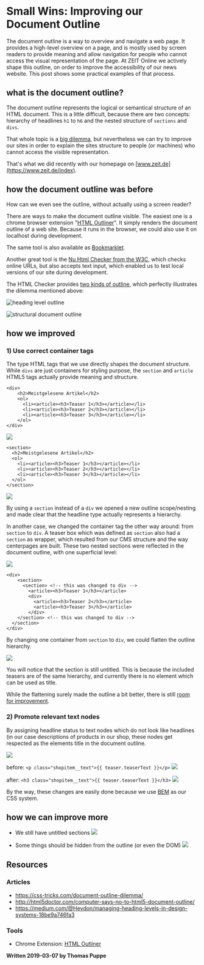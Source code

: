 # Small Wins: Improving our Document Outline

The document outline is a way to overview and navigate a web page. It provides a high-level overview on a page, and is mostly used by screen readers to provide meaning and allow navigation for people who cannot access the visual representation of the page. At ZEIT Online we actively shape this outline, on order to improve the accessibility of our news website. This post shows some practical examples of that process.

## what is the document outline?

The document outline represents the logical or semantical structure of an HTML document. This is a little difficult, because there are two concepts: hierarchy of headlines `h1` to `h6` and the nested structure of `sections` and `divs`. 

That whole topic is a [big dilemma](https://css-tricks.com/document-outline-dilemma/), but nevertheless we can try to improve our sites in order to explain the sites structure to people (or machines) who cannot access the visible representation.

That's what we did recently with our homepage on [www.zeit.de](https://www.zeit.de/index).


## how the document outline was before

How can we even see the outline, without actually using a screen reader?

There are ways to make the document outline visible. The easiest one is a chrome browser extension "[HTML Outliner](https://chrome.google.com/webstore/detail/html5-outliner/afoibpobokebhgfnknfndkgemglggomo)". It simply renders the document outline of a web site. Because it runs in the browser, we could also use it on localhost during development.

The same tool is also available as [Bookmarklet](https://h5o.github.io/bookmarklet.html).

Another great tool is the [Nu Html Checker from the W3C](https://validator.w3.org/nu/), which checks online URLs, but also accepts text input, which enabled us to test local versions of our site during development. 

The HTML Checker provides [two kinds of outline](https://validator.w3.org/nu/?showoutline=yes&doc=https%3A%2F%2Fwww.zeit.de%2Findex), which perfectly illustrates the dilemma mentioned above: 

![heading level outline](./images/document-outline/w3c-outline-example-headings.png)

![structural document outline](./images/document-outline/w3c-outline-example-structure.png)


## how we improved

### 1) Use correct container tags

The type HTML tags that we use directly shapes the document structure. While `divs` are just containers for styling purpose, the `section` and `article` HTML5 tags actually provide meaning and structure.

```
<div>
    <h2>Meistgelesene Artikel</h2>
    <ol>
      <li><article><h3>Teaser 1</h3></article></li>
      <li><article><h3>Teaser 2</h3></article></li>
      <li><article><h3>Teaser 3</h3></article></li>
    </ol>
</div>
```
![](./images/document-outline/containertag-section-before.png)

```
<section>
  <h2>Meistgelesene Artikel</h2>
  <ol>
    <li><article><h3>Teaser 1</h3></article></li>
    <li><article><h3>Teaser 2</h3></article></li>
    <li><article><h3>Teaser 3</h3></article></li>
  </ol>
</section>
```
![](./images/document-outline/containertag-section-after.png)

By using a `section` instead of a `div` we opened a new outline scope/nesting and made clear that the headline type actually represents a hierarchy. 

In another case, we changed the container tag the other way around: from `section` to `div`. A teaser box which was defined as `section` also had a `section` as wrapper, which resulted from our CMS structure and the way centerpages are built. These two nested sections were reflected in the document outline, with one superficial level:

![](./images/document-outline/containertag-flatten-before.png)

```
<div>
    <section>
      <section> <!-- this was changed to div -->
        <article><h3>Teaser 1</h3></article>
        <div>
          <article><h3>Teaser 2</h3></article>
          <article><h3>Teaser 3</h3></article>
        </div>
    </section> <!-- this was changed to div -->
  </section>
</div>
```

By changing one container from `section` to `div`, we could flatten the outline hierarchy. 

![](./images/document-outline/containertag-flatten-after.png)

You will notice that the section is still untitled. This is because the included teasers are of the same hierarchy, and currently there is no element which can be used as title.

While the flattening surely made the outline a bit better, there is still [room for improvement](#how-we-can-improve-more).


### 2) Promote relevant text nodes

By assigning headline status to text nodes which do not look like headlines (in our case descriptions of products in our shop, these nodes get respected as the elements title in the document outline.

![](./images/document-outline/shop-screenshot.png)

before:
```<p class="shopitem__text">{{ teaser.teaserText }}</p>```
![](./images/document-outline/shop-title-paragraph.png)

after:
```<h3 class="shopitem__text">{{ teaser.teaserText }}</h3>```
![](./images/document-outline/shop-title-headline.png)

By the way, these changes are easily done because we use [BEM](https://blog.zeit.de/dev/block-element-modifier/) as our CSS system.


## how we can improve more


* We still have untitled sections 
![](./images/document-outline/improvement-untitled-sections.png)

* Some things should be hidden from the outline (or even the DOM) 
![](./images/document-outline/improvement-reloadbox.png)


## Resources

### Articles

- https://css-tricks.com/document-outline-dilemma/
- http://html5doctor.com/computer-says-no-to-html5-document-outline/
- https://medium.com/@Heydon/managing-heading-levels-in-design-systems-18be9a746fa3


### Tools

- Chrome Extension: [HTML Outliner](https://chrome.google.com/webstore/detail/html5-outliner/afoibpobokebhgfnknfndkgemglggomo)



__Written 2019-03-07 by Thomas Puppe__
